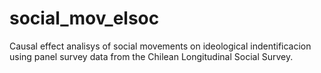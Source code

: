 # social_mov_elsoc
Causal effect analisys of social movements on ideological indentificacion using panel survey data from the Chilean Longitudinal Social Survey.
